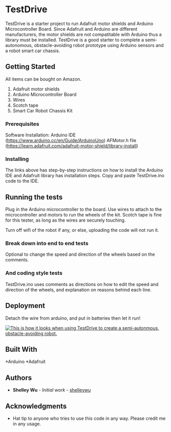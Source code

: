 # TestDrive

TestDrive is a starter project to run Adafruit motor shields and Arduino Microcontroller Board. Since Adafruit and Arduino are different manufacturers, the motor shields are not compatitable with Arduino thus a library must be installed. TestDrive is a good starter to complete a semi-autonomous, obstacle-avoiding robot prototype using Arduino sensors and a robot smart car chassis.

## Getting Started

All items can be bought on Amazon.
1. Adafruit motor shields
2. Arduino Microcontroller Board
3. Wires
4. Scotch tape
5. Smart Car Robot Chassis Kit

### Prerequisites

Software Installation:
Arduino IDE (https://www.arduino.cc/en/Guide/ArduinoUno)
AFMotor.h file (https://learn.adafruit.com/adafruit-motor-shield/library-install)

### Installing

The links above has step-by-step instructions on how to install the Arduino IDE and Adafruit library has installation steps.
Copy and paste TestDrive.ino code to the IDE.

## Running the tests

Plug in the Arduino microcontroller to the board. Use wires to attach to the microcontroller and motors to run the wheels of the kit.
Scotch tape is fine for this tester, as long as the wires are securely touching. 

Turn off wifi of the robot if any, or else, uploading the code will not run it.

### Break down into end to end tests

Optional to change the speed and direction of the wheels based on the comments.

### And coding style tests

TestDrive.ino uses comments as directions on how to edit the speed and direction of the wheels, and explanation on reasons behind each line.

## Deployment

Detach the wire from arduino, and put in batteries then let it run!

[![This is how it looks when using TestDrive to create a semi-autonmous, obstacle-avoiding robot.](https://img.youtube.com/vi/pu6evmJ-aMc/0.jpg)](https://www.youtube.com/watch?v=pu6evmJ-aMc)

## Built With

*Arduino
*Adafruit

## Authors

* **Shelley Wu** - *Initial work* - [shelleywu](https://github.com/shelleywu)

## Acknowledgments

* Hat tip to anyone who tries to use this code in any way. Please credit me in any usage.

